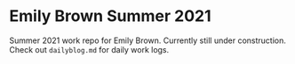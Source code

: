# Emily Brown Summer 2021
Summer 2021 work repo for Emily Brown. Currently still under construction. Check out `dailyblog.md` for daily work logs.
